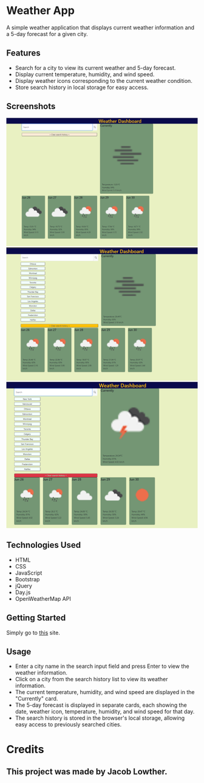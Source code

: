 # Weather App

A simple weather application that displays current weather information and a 5-day forecast for a given city.

## Features

- Search for a city to view its current weather and 5-day forecast.
- Display current temperature, humidity, and wind speed.
- Display weather icons corresponding to the current weather condition.
- Store search history in local storage for easy access.

## Screenshots
![Weather App Screenshot 1](assets/images/screenshot1.png)
![Weather App Screenshot 2](assets/images/screenshot2.png)
![Weather App Screenshot 3](assets/images/screenshot3.png)

## Technologies Used

- HTML
- CSS
- JavaScript
- Bootstrap
- jQuery
- Day.js
- OpenWeatherMap API

## Getting Started

Simply go to [this](https://YggdrasilJL.github.io/weather-app/) site.

## Usage

- Enter a city name in the search input field and press Enter to view the weather information.
- Click on a city from the search history list to view its weather information.
- The current temperature, humidity, and wind speed are displayed in the "Currently" card.
- The 5-day forecast is displayed in separate cards, each showing the date, weather icon, temperature, humidity, and wind speed for that day.
- The search history is stored in the browser's local storage, allowing easy access to previously searched cities.

# Credits
## This project was made by Jacob Lowther.
